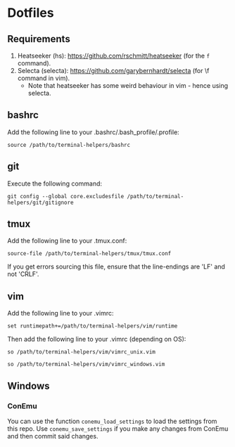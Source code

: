 Dotfiles
===

Requirements
---
1.  Heatseeker (hs): https://github.com/rschmitt/heatseeker (for the `f` command).
2.  Selecta (selecta): https://github.com/garybernhardt/selecta (for \f command in vim).
    -   Note that heatseeker has some weird behaviour in vim - hence using selecta.

bashrc
---
Add the following line to your .bashrc/.bash_profile/.profile:

`source /path/to/terminal-helpers/bashrc`

git
---
Execute the following command:

`git config --global core.excludesfile /path/to/terminal-helpers/git/gitignore`

tmux
---
Add the following line to your .tmux.conf:

`source-file /path/to/terminal-helpers/tmux/tmux.conf`

If you get errors sourcing this file, ensure that the line-endings are 'LF' and not 'CRLF'.

vim
---
Add the following line to your .vimrc:

`set runtimepath+=/path/to/terminal-helpers/vim/runtime`

Then add the following line to your .vimrc (depending on OS):

`so /path/to/terminal-helpers/vim/vimrc_unix.vim`

`so /path/to/terminal-helpers/vim/vimrc_windows.vim`

Windows
---

### ConEmu

You can use the function `conemu_load_settings` to load the settings from this repo. Use `conemu_save_settings` if you make any changes from ConEmu and then commit said changes.

